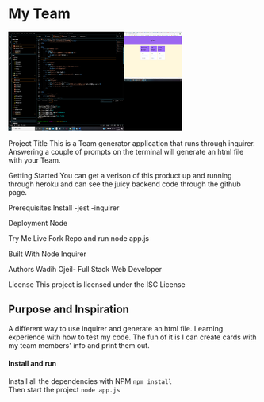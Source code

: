 # My Team

<img src= "./Assets/appImage.png" width="350" height="200">




Project Title
This is a Team generator application that runs through inquirer. Answering a couple of prompts on the terminal will generate an html file with your Team.

Getting Started
You can get a verison of this product up and running through heroku and can see the juicy backend code through the github
page.

Prerequisites
Install
-jest
-inquirer


Deployment
Node

Try Me Live
Fork Repo and run node app.js

Built With
Node 
Inquirer

Authors
Wadih Ojeil- Full Stack Web Developer

License
This project is licensed under the ISC License

## Purpose and Inspiration
A different way to use inquirer and generate an html file. Learning experience with how to test my code. The fun of it is I can create cards with my team members' info and print them out.

#### Install and run
Install all the dependencies with NPM
`npm install` <br>
Then start the project
`node app.js`





